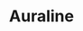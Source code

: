 ---
link: 'http://jceipek.com/games/auraline'
opens_new_page: true
link_text: try it out!
img: auraline.png
dark: true
title: Auraline
collaborators:
  - Charles Goddard
tagline: experience flatland
roles:
  - Design
  - Implementation
  - Art
  - Narration
---